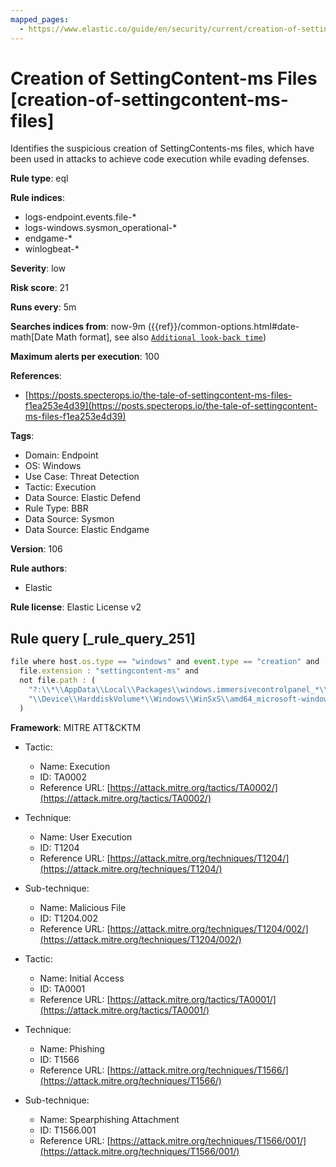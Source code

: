```yaml
---
mapped_pages:
  - https://www.elastic.co/guide/en/security/current/creation-of-settingcontent-ms-files.html
---
```


# Creation of SettingContent-ms Files [creation-of-settingcontent-ms-files]

Identifies the suspicious creation of SettingContents-ms files, which have been used in attacks to achieve code execution while evading defenses.

**Rule type**: eql

**Rule indices**:

* logs-endpoint.events.file-*
* logs-windows.sysmon_operational-*
* endgame-*
* winlogbeat-*

**Severity**: low

**Risk score**: 21

**Runs every**: 5m

**Searches indices from**: now-9m ({{ref}}/common-options.html#date-math[Date Math format], see also [`Additional look-back time`](docs-content://solutions/security/detect-and-alert/create-detection-rule.md#rule-schedule))

**Maximum alerts per execution**: 100

**References**:

* [https://posts.specterops.io/the-tale-of-settingcontent-ms-files-f1ea253e4d39](https://posts.specterops.io/the-tale-of-settingcontent-ms-files-f1ea253e4d39)

**Tags**:

* Domain: Endpoint
* OS: Windows
* Use Case: Threat Detection
* Tactic: Execution
* Data Source: Elastic Defend
* Rule Type: BBR
* Data Source: Sysmon
* Data Source: Elastic Endgame

**Version**: 106

**Rule authors**:

* Elastic

**Rule license**: Elastic License v2

## Rule query [_rule_query_251]

```js
file where host.os.type == "windows" and event.type == "creation" and
  file.extension : "settingcontent-ms" and
  not file.path : (
    "?:\\*\\AppData\\Local\\Packages\\windows.immersivecontrolpanel_*\\LocalState\\Indexed\\Settings\\*",
    "\\Device\\HarddiskVolume*\\Windows\\WinSxS\\amd64_microsoft-windows-s..*\\*.settingcontent-ms"
  )
```

**Framework**: MITRE ATT&CKTM

* Tactic:

    * Name: Execution
    * ID: TA0002
    * Reference URL: [https://attack.mitre.org/tactics/TA0002/](https://attack.mitre.org/tactics/TA0002/)

* Technique:

    * Name: User Execution
    * ID: T1204
    * Reference URL: [https://attack.mitre.org/techniques/T1204/](https://attack.mitre.org/techniques/T1204/)

* Sub-technique:

    * Name: Malicious File
    * ID: T1204.002
    * Reference URL: [https://attack.mitre.org/techniques/T1204/002/](https://attack.mitre.org/techniques/T1204/002/)

* Tactic:

    * Name: Initial Access
    * ID: TA0001
    * Reference URL: [https://attack.mitre.org/tactics/TA0001/](https://attack.mitre.org/tactics/TA0001/)

* Technique:

    * Name: Phishing
    * ID: T1566
    * Reference URL: [https://attack.mitre.org/techniques/T1566/](https://attack.mitre.org/techniques/T1566/)

* Sub-technique:

    * Name: Spearphishing Attachment
    * ID: T1566.001
    * Reference URL: [https://attack.mitre.org/techniques/T1566/001/](https://attack.mitre.org/techniques/T1566/001/)



